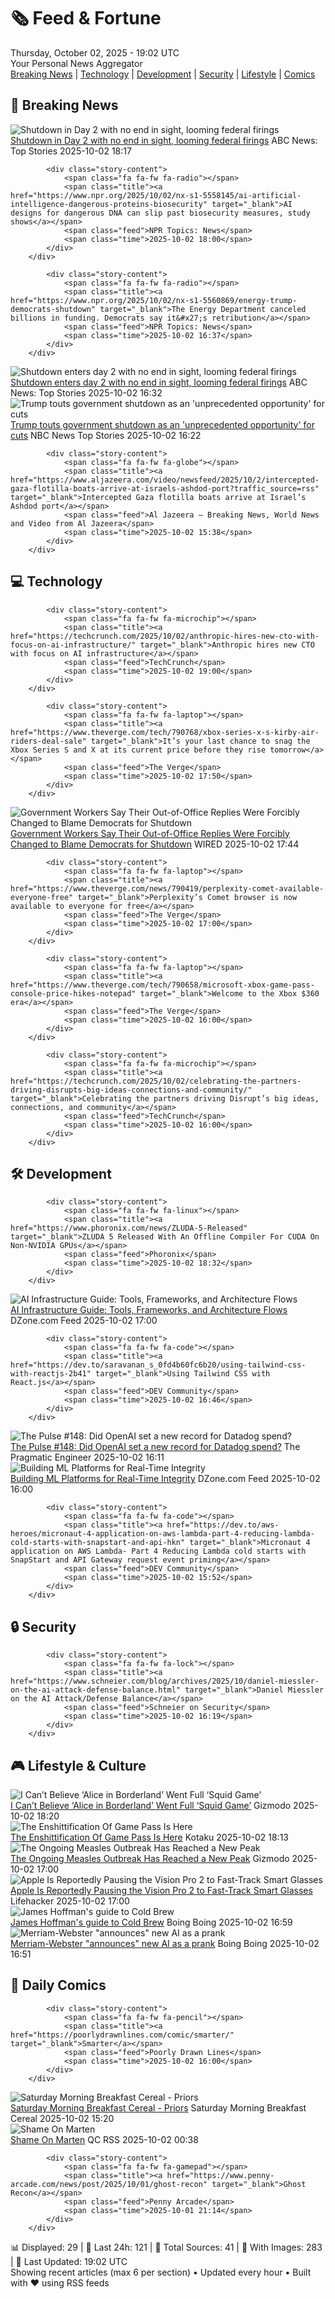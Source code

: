 <!-- Processing 54 RSS feeds at 2025-10-02 19:01:55 UTC -->
<!-- Processing: Saturday Morning Breakfast Cereal -->
<!-- Processing: Garfield -->
<!-- Processing: Dilbert -->
<!-- Processing: Dinosaur Comics -->
<!-- Processing: NPR News -->
<!-- Processing: Reuters World News -->
<!-- Processing: Associated Press Breaking -->
<!-- Processing: ABC News Breaking -->
<!-- Processing: NBC News Breaking -->
<!-- Processing: Sky News World -->
<!-- Processing: TechCrunch -->
<!-- Processing: The Verge -->
<!-- Processing: O'Reilly Radar -->
<!-- Processing: Slashdot -->
<!-- Processing: Phoronix Linux News -->
<!-- Processing: It's FOSS -->
<!-- Processing: OMG! Ubuntu -->
<!-- Processing: DistroWatch -->
<!-- Processing: Red Hat Blog -->
<!-- Processing: Ubuntu Blog -->
<!-- Processing: GitHub Blog -->
<!-- Processing: The Pragmatic Engineer -->
<!-- Processing: Gizmodo -->
<!-- Processing: Kotaku -->
<!-- Processing: Krebs on Security -->
<!-- Processing: Schneier on Security -->
<!-- Generated 9 new posts out of 26 feeds processed -->
<div class="newspaper-header">
    <h1 class="newspaper-title">🗞️ Feed & Fortune</h1>
    <div class="newspaper-date">Thursday, October 02, 2025 - 19:02 UTC</div>
    <div class="newspaper-subtitle">Your Personal News Aggregator</div>
</div>

<div class="newspaper-nav">
    <a href="#breaking">Breaking News</a> |
    <a href="#tech">Technology</a> |
    <a href="#dev">Development</a> |
    <a href="#security">Security</a> |
    <a href="#lifestyle">Lifestyle</a> |
    <a href="#webcomics">Comics</a>
</div>

<div class="news-section breaking-news" id="breaking">
<h2 class="section-header">🚨 Breaking News</h2>
<div class="stories-container">
<div class="story">
            <img src="https://s.abcnews.com/images/US/shutdown-11-gty-gmh-251001_1759424735514_hpMain_4x3t_384.jpg" alt="Shutdown in Day 2 with no end in sight, looming federal firings" class="story-image" loading="lazy" onerror="this.style.display='none'">
            <div class="story-content">
                <span class="fa fa-fw fa-tv"></span>
                <span class="title"><a href="https://abcnews.go.com/Politics/shutdown-enters-day-2-end-sight-looming-federal/story?id=126151833" target="_blank">Shutdown in Day 2 with no end in sight, looming federal firings</a></span>
                <span class="feed">ABC News: Top Stories</span>
                <span class="time">2025-10-02 18:17</span>
            </div>
        </div>
<div class="story">
            
            <div class="story-content">
                <span class="fa fa-fw fa-radio"></span>
                <span class="title"><a href="https://www.npr.org/2025/10/02/nx-s1-5558145/ai-artificial-intelligence-dangerous-proteins-biosecurity" target="_blank">AI designs for dangerous DNA can slip past biosecurity measures, study shows</a></span>
                <span class="feed">NPR Topics: News</span>
                <span class="time">2025-10-02 18:00</span>
            </div>
        </div>
<div class="story">
            
            <div class="story-content">
                <span class="fa fa-fw fa-radio"></span>
                <span class="title"><a href="https://www.npr.org/2025/10/02/nx-s1-5560869/energy-trump-democrats-shutdown" target="_blank">The Energy Department canceled billions in funding. Democrats say it&#x27;s retribution</a></span>
                <span class="feed">NPR Topics: News</span>
                <span class="time">2025-10-02 16:37</span>
            </div>
        </div>
<div class="story">
            <img src="https://s.abcnews.com/images/US/shutdown-34-ap-gmh-251001_1759344014057_hpMain_4x3t_384.jpg" alt="Shutdown enters day 2 with no end in sight, looming federal firings" class="story-image" loading="lazy" onerror="this.style.display='none'">
            <div class="story-content">
                <span class="fa fa-fw fa-tv"></span>
                <span class="title"><a href="https://abcnews.go.com/Politics/shutdown-enters-day-2-end-sight-looming-federal/story?id=126151833" target="_blank">Shutdown enters day 2 with no end in sight, looming federal firings</a></span>
                <span class="feed">ABC News: Top Stories</span>
                <span class="time">2025-10-02 16:32</span>
            </div>
        </div>
<div class="story">
            <img src="https://media-cldnry.s-nbcnews.com/image/upload/t_fit_1500w/mpx/2704722219/2025_10/1759422174193_now_daily_a_zanona_shutdown_latest_251002_1920x1080-9voyt3.jpg" alt="Trump touts government shutdown as an &#x27;unprecedented opportunity&#x27; for cuts" class="story-image" loading="lazy" onerror="this.style.display='none'">
            <div class="story-content">
                <span class="fa fa-fw fa-broadcast-tower"></span>
                <span class="title"><a href="https://www.nbcnews.com/now/video/trump-touts-government-shutdown-as-an-unprecedented-opportunity-for-cuts-248933957800" target="_blank">Trump touts government shutdown as an &#x27;unprecedented opportunity&#x27; for cuts</a></span>
                <span class="feed">NBC News Top Stories</span>
                <span class="time">2025-10-02 16:22</span>
            </div>
        </div>
<div class="story">
            
            <div class="story-content">
                <span class="fa fa-fw fa-globe"></span>
                <span class="title"><a href="https://www.aljazeera.com/video/newsfeed/2025/10/2/intercepted-gaza-flotilla-boats-arrive-at-israels-ashdod-port?traffic_source=rss" target="_blank">Intercepted Gaza flotilla boats arrive at Israel’s Ashdod port</a></span>
                <span class="feed">Al Jazeera – Breaking News, World News and Video from Al Jazeera</span>
                <span class="time">2025-10-02 15:38</span>
            </div>
        </div>
</div>
</div>
<div class="news-section tech-news" id="tech">
<h2 class="section-header">💻 Technology</h2>
<div class="stories-container">
<div class="story">
            
            <div class="story-content">
                <span class="fa fa-fw fa-microchip"></span>
                <span class="title"><a href="https://techcrunch.com/2025/10/02/anthropic-hires-new-cto-with-focus-on-ai-infrastructure/" target="_blank">Anthropic hires new CTO with focus on AI infrastructure</a></span>
                <span class="feed">TechCrunch</span>
                <span class="time">2025-10-02 19:00</span>
            </div>
        </div>
<div class="story">
            
            <div class="story-content">
                <span class="fa fa-fw fa-laptop"></span>
                <span class="title"><a href="https://www.theverge.com/tech/790768/xbox-series-x-s-kirby-air-riders-deal-sale" target="_blank">It’s your last chance to snag the Xbox Series S and X at its current price before they rise tomorrow</a></span>
                <span class="feed">The Verge</span>
                <span class="time">2025-10-02 17:50</span>
            </div>
        </div>
<div class="story">
            <img src="https://media.wired.com/photos/68de879f86517332dac19373/master/pass/govt-shutdown-OOO-pol-2238532691.jpg" alt="Government Workers Say Their Out-of-Office Replies Were Forcibly Changed to Blame Democrats for Shutdown" class="story-image" loading="lazy" onerror="this.style.display='none'">
            <div class="story-content">
                <span class="fa fa-fw fa-bolt"></span>
                <span class="title"><a href="https://www.wired.com/story/government-workers-say-their-out-of-office-replies-were-forcibly-changed-to-blame-democrats-for-shutdown/" target="_blank">Government Workers Say Their Out-of-Office Replies Were Forcibly Changed to Blame Democrats for Shutdown</a></span>
                <span class="feed">WIRED</span>
                <span class="time">2025-10-02 17:44</span>
            </div>
        </div>
<div class="story">
            
            <div class="story-content">
                <span class="fa fa-fw fa-laptop"></span>
                <span class="title"><a href="https://www.theverge.com/news/790419/perplexity-comet-available-everyone-free" target="_blank">Perplexity’s Comet browser is now available to everyone for free</a></span>
                <span class="feed">The Verge</span>
                <span class="time">2025-10-02 17:00</span>
            </div>
        </div>
<div class="story">
            
            <div class="story-content">
                <span class="fa fa-fw fa-laptop"></span>
                <span class="title"><a href="https://www.theverge.com/tech/790658/microsoft-xbox-game-pass-console-price-hikes-notepad" target="_blank">Welcome to the Xbox $360 era</a></span>
                <span class="feed">The Verge</span>
                <span class="time">2025-10-02 16:00</span>
            </div>
        </div>
<div class="story">
            
            <div class="story-content">
                <span class="fa fa-fw fa-microchip"></span>
                <span class="title"><a href="https://techcrunch.com/2025/10/02/celebrating-the-partners-driving-disrupts-big-ideas-connections-and-community/" target="_blank">Celebrating the partners driving Disrupt’s big ideas, connections, and community</a></span>
                <span class="feed">TechCrunch</span>
                <span class="time">2025-10-02 16:00</span>
            </div>
        </div>
</div>
</div>
<div class="news-section dev-news" id="dev">
<h2 class="section-header">🛠️ Development</h2>
<div class="stories-container">
<div class="story">
            
            <div class="story-content">
                <span class="fa fa-fw fa-linux"></span>
                <span class="title"><a href="https://www.phoronix.com/news/ZLUDA-5-Released" target="_blank">ZLUDA 5 Released With An Offline Compiler For CUDA On Non-NVIDIA GPUs</a></span>
                <span class="feed">Phoronix</span>
                <span class="time">2025-10-02 18:32</span>
            </div>
        </div>
<div class="story">
            <img src="https://dz2cdn1.dzone.com/thumbnail?fid=18669944&w=600" alt="AI Infrastructure Guide: Tools, Frameworks, and Architecture Flows" class="story-image" loading="lazy" onerror="this.style.display='none'">
            <div class="story-content">
                <span class="fa fa-fw fa-newspaper"></span>
                <span class="title"><a href="https://dzone.com/articles/ai-infrastructure-guide-tools-frameworks-and-archi" target="_blank">AI Infrastructure Guide: Tools, Frameworks, and Architecture Flows</a></span>
                <span class="feed">DZone.com Feed</span>
                <span class="time">2025-10-02 17:00</span>
            </div>
        </div>
<div class="story">
            
            <div class="story-content">
                <span class="fa fa-fw fa-code"></span>
                <span class="title"><a href="https://dev.to/saravanan_s_0fd4b60fc6b20/using-tailwind-css-with-reactjs-2b41" target="_blank">Using Tailwind CSS with React.js</a></span>
                <span class="feed">DEV Community</span>
                <span class="time">2025-10-02 16:46</span>
            </div>
        </div>
<div class="story">
            <img src="https://substack-post-media.s3.amazonaws.com/public/images/b155c7be-b960-4518-bc3c-cc2c3486d243_420x300.png" alt="The Pulse #148: Did OpenAI set a new record for Datadog spend?" class="story-image" loading="lazy" onerror="this.style.display='none'">
            <div class="story-content">
                <span class="fa fa-fw fa-wrench"></span>
                <span class="title"><a href="https://newsletter.pragmaticengineer.com/p/the-pulse-148" target="_blank">The Pulse #148: Did OpenAI set a new record for Datadog spend?</a></span>
                <span class="feed">The Pragmatic Engineer</span>
                <span class="time">2025-10-02 16:11</span>
            </div>
        </div>
<div class="story">
            <img src="https://dz2cdn1.dzone.com/thumbnail?fid=18669926&w=600" alt="Building ML Platforms for Real-Time Integrity" class="story-image" loading="lazy" onerror="this.style.display='none'">
            <div class="story-content">
                <span class="fa fa-fw fa-newspaper"></span>
                <span class="title"><a href="https://dzone.com/articles/ml-platforms-for-real-time-integrity" target="_blank">Building ML Platforms for Real-Time Integrity</a></span>
                <span class="feed">DZone.com Feed</span>
                <span class="time">2025-10-02 16:00</span>
            </div>
        </div>
<div class="story">
            
            <div class="story-content">
                <span class="fa fa-fw fa-code"></span>
                <span class="title"><a href="https://dev.to/aws-heroes/micronaut-4-application-on-aws-lambda-part-4-reducing-lambda-cold-starts-with-snapstart-and-api-hkn" target="_blank">Micronaut 4 application on AWS Lambda- Part 4 Reducing Lambda cold starts with SnapStart and API Gateway request event priming</a></span>
                <span class="feed">DEV Community</span>
                <span class="time">2025-10-02 15:52</span>
            </div>
        </div>
</div>
</div>
<div class="news-section security-news" id="security">
<h2 class="section-header">🔒 Security</h2>
<div class="stories-container">
<div class="story">
            
            <div class="story-content">
                <span class="fa fa-fw fa-lock"></span>
                <span class="title"><a href="https://www.schneier.com/blog/archives/2025/10/daniel-miessler-on-the-ai-attack-defense-balance.html" target="_blank">Daniel Miessler on the AI Attack/Defense Balance</a></span>
                <span class="feed">Schneier on Security</span>
                <span class="time">2025-10-02 16:19</span>
            </div>
        </div>
</div>
</div>
<div class="news-section lifestyle-news" id="lifestyle">
<h2 class="section-header">🎮 Lifestyle & Culture</h2>
<div class="stories-container">
<div class="story">
            <img src="https://gizmodo.com/app/uploads/2025/10/Alice-in-Borderland-Netflixio9-template-4-B-1280x853.jpg" alt="I Can’t Believe ‘Alice in Borderland’ Went Full ‘Squid Game’" class="story-image" loading="lazy" onerror="this.style.display='none'">
            <div class="story-content">
                <span class="fa fa-fw fa-computer"></span>
                <span class="title"><a href="https://gizmodo.com/i-cant-believe-alice-in-borderland-went-full-squid-game-2000666773" target="_blank">I Can’t Believe ‘Alice in Borderland’ Went Full ‘Squid Game’</a></span>
                <span class="feed">Gizmodo</span>
                <span class="time">2025-10-02 18:20</span>
            </div>
        </div>
<div class="story">
            <img src="https://kotaku.com/app/uploads/2025/10/xbox-post.jpg" alt="The Enshittification Of Game Pass Is Here" class="story-image" loading="lazy" onerror="this.style.display='none'">
            <div class="story-content">
                <span class="fa fa-fw fa-gamepad"></span>
                <span class="title"><a href="https://kotaku.com/xbox-game-pass-cancel-controversy-console-pc-2000631061" target="_blank">The Enshittification Of Game Pass Is Here</a></span>
                <span class="feed">Kotaku</span>
                <span class="time">2025-10-02 18:13</span>
            </div>
        </div>
<div class="story">
            <img src="https://gizmodo.com/app/uploads/2025/10/measlesgirl-1280x853.jpg" alt="The Ongoing Measles Outbreak Has Reached a New Peak" class="story-image" loading="lazy" onerror="this.style.display='none'">
            <div class="story-content">
                <span class="fa fa-fw fa-computer"></span>
                <span class="title"><a href="https://gizmodo.com/the-ongoing-measles-outbreak-has-reached-a-new-peak-2000666729" target="_blank">The Ongoing Measles Outbreak Has Reached a New Peak</a></span>
                <span class="feed">Gizmodo</span>
                <span class="time">2025-10-02 17:00</span>
            </div>
        </div>
<div class="story">
            <img src="https://lifehacker.com/imagery/articles/01K6JV72AZWQQBH3XSECFZ2EWZ/hero-image.png" alt="Apple Is Reportedly Pausing the Vision Pro 2 to Fast-Track Smart Glasses" class="story-image" loading="lazy" onerror="this.style.display='none'">
            <div class="story-content">
                <span class="fa fa-fw fa-life-ring"></span>
                <span class="title"><a href="https://lifehacker.com/tech/apple-reportedly-pauses-vision-pro-2-to-fast-track-smart-glasses?utm_medium=RSS" target="_blank">Apple Is Reportedly Pausing the Vision Pro 2 to Fast-Track Smart Glasses</a></span>
                <span class="feed">Lifehacker</span>
                <span class="time">2025-10-02 17:00</span>
            </div>
        </div>
<div class="story">
            <img src="https://i0.wp.com/boingboing.net/wp-content/uploads/2024/05/cold-brew-e1759424366569.jpg?fit=768%2C495&amp;quality=60&amp;ssl=1" alt="James Hoffman&#x27;s guide to Cold Brew" class="story-image" loading="lazy" onerror="this.style.display='none'">
            <div class="story-content">
                <span class="fa fa-fw fa-arrow-right"></span>
                <span class="title"><a href="https://boingboing.net/2025/10/02/james-hoffmans-guide-to-cold-brew.html" target="_blank">James Hoffman&#x27;s guide to Cold Brew</a></span>
                <span class="feed">Boing Boing</span>
                <span class="time">2025-10-02 16:59</span>
            </div>
        </div>
<div class="story">
            <img src="https://i0.wp.com/boingboing.net/wp-content/uploads/2025/09/Image-Noah18062C-CC-BY-SA-4.0-3C-1.jpg?fit=1080%2C791&amp;quality=60&amp;ssl=1" alt="Merriam-Webster &quot;announces&quot; new AI as a prank" class="story-image" loading="lazy" onerror="this.style.display='none'">
            <div class="story-content">
                <span class="fa fa-fw fa-arrow-right"></span>
                <span class="title"><a href="https://boingboing.net/2025/10/02/merriam-webster-announces-new-ai-as-a-prank.html" target="_blank">Merriam-Webster &quot;announces&quot; new AI as a prank</a></span>
                <span class="feed">Boing Boing</span>
                <span class="time">2025-10-02 16:51</span>
            </div>
        </div>
</div>
</div>
<div class="news-section webcomics-section" id="webcomics">
<h2 class="section-header">🎨 Daily Comics</h2>
<div class="stories-container">
<div class="story">
            
            <div class="story-content">
                <span class="fa fa-fw fa-pencil"></span>
                <span class="title"><a href="https://poorlydrawnlines.com/comic/smarter/" target="_blank">Smarter</a></span>
                <span class="feed">Poorly Drawn Lines</span>
                <span class="time">2025-10-02 16:00</span>
            </div>
        </div>
<div class="story">
            <img src="https://www.smbc-comics.com/comics/1759360612-20251002.png" alt="Saturday Morning Breakfast Cereal - Priors" class="story-image" loading="lazy" onerror="this.style.display='none'">
            <div class="story-content">
                <span class="fa fa-fw fa-smile"></span>
                <span class="title"><a href="https://www.smbc-comics.com/comic/priors" target="_blank">Saturday Morning Breakfast Cereal - Priors</a></span>
                <span class="feed">Saturday Morning Breakfast Cereal</span>
                <span class="time">2025-10-02 15:20</span>
            </div>
        </div>
<div class="story">
            <img src="http://www.questionablecontent.net/comics/5670.png" alt="Shame On Marten" class="story-image" loading="lazy" onerror="this.style.display='none'">
            <div class="story-content">
                <span class="fa fa-fw fa-music"></span>
                <span class="title"><a href="http://questionablecontent.net/view.php?comic=5670" target="_blank">Shame On Marten</a></span>
                <span class="feed">QC RSS</span>
                <span class="time">2025-10-02 00:38</span>
            </div>
        </div>
<div class="story">
            
            <div class="story-content">
                <span class="fa fa-fw fa-gamepad"></span>
                <span class="title"><a href="https://www.penny-arcade.com/news/post/2025/10/01/ghost-recon" target="_blank">Ghost Recon</a></span>
                <span class="feed">Penny Arcade</span>
                <span class="time">2025-10-01 21:14</span>
            </div>
        </div>
</div>
</div>

<div class="newspaper-footer">
    <div class="stats">
        📊 Displayed: 29 | 📅 Last 24h: 121 | 📡 Total Sources: 41 | 📸 With Images: 283 |
        🔄 Last Updated: 19:02 UTC
    </div>
    <div class="footer-note">
        Showing recent articles (max 6 per section) • Updated every hour • Built with ❤️ using RSS feeds
    </div>
</div>
